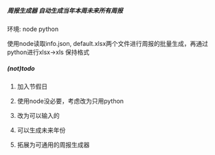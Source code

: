 ##### 周报生成器 自动生成当年本周未来所有周报
环境: node python

使用node读取info.json, default.xlsx两个文件进行周报的批量生成，再通过python进行xlsx->xls 保持格式

##### (not)todo

1. 加入节假日

2. 使用node没必要，考虑改为只用python

3. 改为可以输入的

4. 可以生成未来年份

5. 拓展为可通用的周报生成器